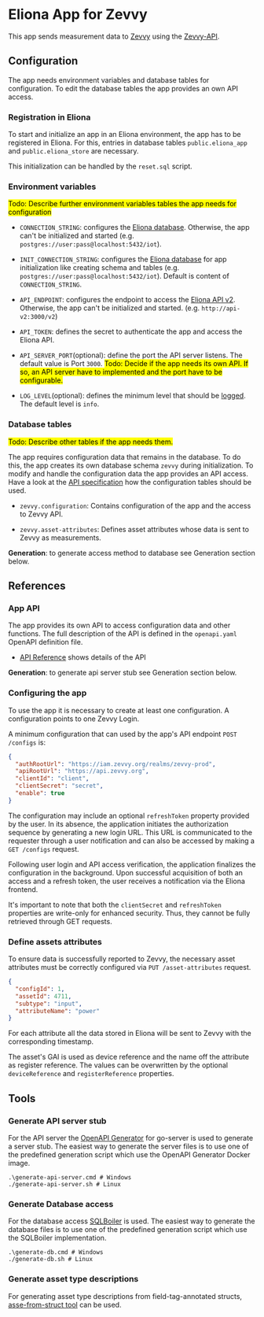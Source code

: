 # Eliona App for Zevvy

This app sends measurement data to [Zevvy](https://app.zevvy.org/) using the [Zevvy-API](https://api.zevvy.org/docs/ui).

## Configuration

The app needs environment variables and database tables for configuration. To edit the database tables the app provides an own API access.

### Registration in Eliona ###

To start and initialize an app in an Eliona environment, the app has to be registered in Eliona. For this, entries in database tables `public.eliona_app` and `public.eliona_store` are necessary.

This initialization can be handled by the `reset.sql` script.

### Environment variables

<mark>Todo: Describe further environment variables tables the app needs for configuration</mark>

- `CONNECTION_STRING`: configures the [Eliona database](https://github.com/eliona-smart-building-assistant/go-eliona/tree/main/db). Otherwise, the app can't be initialized and started (e.g. `postgres://user:pass@localhost:5432/iot`).

- `INIT_CONNECTION_STRING`: configures the [Eliona database](https://github.com/eliona-smart-building-assistant/go-eliona/tree/main/db) for app initialization like creating schema and tables (e.g. `postgres://user:pass@localhost:5432/iot`). Default is content of `CONNECTION_STRING`.

- `API_ENDPOINT`:  configures the endpoint to access the [Eliona API v2](https://github.com/eliona-smart-building-assistant/eliona-api). Otherwise, the app can't be initialized and started. (e.g. `http://api-v2:3000/v2`)

- `API_TOKEN`: defines the secret to authenticate the app and access the Eliona API.

- `API_SERVER_PORT`(optional): define the port the API server listens. The default value is Port `3000`. <mark>Todo: Decide if the app needs its own API. If so, an API server have to implemented and the port have to be configurable.</mark>

- `LOG_LEVEL`(optional): defines the minimum level that should be [logged](https://github.com/eliona-smart-building-assistant/go-utils/blob/main/log/README.md). The default level is `info`.

### Database tables ###

<mark>Todo: Describe other tables if the app needs them.</mark>

The app requires configuration data that remains in the database. To do this, the app creates its own database schema `zevvy` during initialization. To modify and handle the configuration data the app provides an API access. Have a look at the [API specification](https://eliona-smart-building-assistant.github.io/open-api-docs/?https://raw.githubusercontent.com/eliona-smart-building-assistant/zevvy-app/develop/openapi.yaml) how the configuration tables should be used.

- `zevvy.configuration`: Contains configuration of the app and the access to Zevvy API.

- `zevvy.asset-attributes`: Defines asset attributes whose data is sent to Zevvy as measurements.

**Generation**: to generate access method to database see Generation section below.

## References

### App API ###

The app provides its own API to access configuration data and other functions. The full description of the API is defined in the `openapi.yaml` OpenAPI definition file.

- [API Reference](https://eliona-smart-building-assistant.github.io/open-api-docs/?https://raw.githubusercontent.com/eliona-smart-building-assistant/zevvy-app/develop/openapi.yaml) shows details of the API

**Generation**: to generate api server stub see Generation section below.

### Configuring the app ###

To use the app it is necessary to create at least one configuration. A configuration points to one Zevvy Login.

A minimum configuration that can used by the app's API endpoint `POST /configs` is:

```json
{
  "authRootUrl": "https://iam.zevvy.org/realms/zevvy-prod",
  "apiRootUrl": "https://api.zevvy.org",
  "clientId": "client",
  "clientSecret": "secret",
  "enable": true
}
```

The configuration may include an optional `refreshToken` property provided by the user. In its absence, the application initiates the authorization sequence by generating a new login URL. This URL is communicated to the requester through a user notification and can also be accessed by making a `GET /configs` request.

Following user login and API access verification, the application finalizes the configuration in the background. Upon successful acquisition of both an access and a refresh token, the user receives a notification via the Eliona frontend.

It's important to note that both the `clientSecret` and `refreshToken` properties are write-only for enhanced security. Thus, they cannot be fully retrieved through GET requests.

### Define assets attributes ###

To ensure data is successfully reported to Zevvy, the necessary asset attributes must be correctly configured via `PUT /asset-attributes` request.

```json
{
  "configId": 1,
  "assetId": 4711,
  "subtype": "input",
  "attributeName": "power"
}
```

For each attribute all the data stored in Eliona will be sent to Zevvy with the corresponding timestamp.

The asset's GAI is used as device reference and the name off the attribute as register reference. The values can be overwritten by the optional `deviceReference` and `registerReference` properties.

## Tools

### Generate API server stub ###

For the API server the [OpenAPI Generator](https://openapi-generator.tech/docs/generators/openapi-yaml) for go-server is used to generate a server stub. The easiest way to generate the server files is to use one of the predefined generation script which use the OpenAPI Generator Docker image.

```
.\generate-api-server.cmd # Windows
./generate-api-server.sh # Linux
```

### Generate Database access ###

For the database access [SQLBoiler](https://github.com/volatiletech/sqlboiler) is used. The easiest way to generate the database files is to use one of the predefined generation script which use the SQLBoiler implementation.

```
.\generate-db.cmd # Windows
./generate-db.sh # Linux
```

### Generate asset type descriptions ###

For generating asset type descriptions from field-tag-annotated structs, [asse-from-struct tool](https://github.com/eliona-smart-building-assistant/dev-utilities) can be used.
